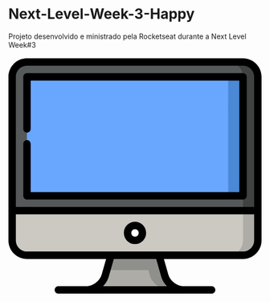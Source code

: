 # Next-Level-Week-3-Happy
Projeto desenvolvido e ministrado pela Rocketseat durante a Next Level Week#3
<svg id="Capa_1" enable-background="new 0 0 512 512" height="512" viewBox="0 0 512 512" width="512" xmlns="http://www.w3.org/2000/svg"><g><path d="m283.07 416-84.14 30-3.19 11.15c-4.53 15.87-21.74 28.85-38.24 28.85h167z" fill="#adaca7"/><path d="m316.26 457.15-11.76-41.15-48.5-30-48.5 30-8.57 30h84.14l3.19 11.15c4.53 15.87 21.74 28.85 38.24 28.85h30c-16.5 0-33.71-12.98-38.24-28.85z" fill="#8f8f8b"/><path d="m444.5 416h30c16.5 0 30-13.5 30-30v-60l-60-60z" fill="#adaca7"/><path d="m7.5 386c0 16.5 13.5 30 30 30h407c16.5 0 30-13.5 30-30v-180l-467 120z" fill="#cbc9c2"/><path d="m474.5 26h-30l30 300h30v-270c0-16.5-13.5-30-30-30z" fill="#404242"/><path d="m474.5 56c0-16.5-13.5-30-30-30h-407c-16.5 0-30 13.5-30 30v270h467v-30l-218.5-120.013z" fill="#565959"/><path d="m474.5 55.995-29.994-.021c0 .005-188.506 120.013-188.506 120.013s188.502 120.011 188.5 120.013c0 0 29.999-.02 29.999-.02.001 0-.002-239.981.001-239.985z" fill="#4b88d5"/><path d="m444.5 55.995-406.912-.022c-.025.012-.046 240.022-.088 240.027 0 0 406.98-.02 406.99-.02.005 0-.032-239.981.01-239.985z" fill="#69a7ff"/><circle cx="256" cy="371" fill="#fff" r="15"/><path d="m474.5 18.5h-437c-20.678 0-37.5 16.822-37.5 37.5v330c0 20.678 16.822 37.5 37.5 37.5h160.057l-9.027 31.594c-3.625 12.688-17.835 23.406-31.03 23.406h-56.5c-4.142 0-7.5 3.357-7.5 7.5s3.358 7.5 7.5 7.5h310c4.142 0 7.5-3.357 7.5-7.5s-3.358-7.5-7.5-7.5h-56.5c-13.195 0-27.405-10.719-31.03-23.406l-9.027-31.594h160.057c20.678 0 37.5-16.822 37.5-37.5v-330c0-20.678-16.822-37.5-37.5-37.5zm-437 15h437c12.407 0 22.5 10.094 22.5 22.5v262.5h-482v-262.5c0-12.406 10.093-22.5 22.5-22.5zm271.547 425.715c2.058 7.205 6.149 13.824 11.512 19.285h-129.118c5.363-5.461 9.454-12.081 11.512-19.285l10.204-35.715h85.685zm165.453-50.715h-437c-12.407 0-22.5-10.094-22.5-22.5v-52.5h482v52.5c0 12.406-10.093 22.5-22.5 22.5z"/><path d="m37.5 303.5h437c4.142 0 7.5-3.357 7.5-7.5v-240c0-4.143-3.358-7.5-7.5-7.5h-437c-4.142 0-7.5 3.357-7.5 7.5v105c0 4.143 3.358 7.5 7.5 7.5s7.5-3.357 7.5-7.5v-97.5h422v225h-422v-97.5c0-4.143-3.358-7.5-7.5-7.5s-7.5 3.357-7.5 7.5v105c0 4.143 3.358 7.5 7.5 7.5z"/><path d="m256 348.5c-12.407 0-22.5 10.094-22.5 22.5s10.093 22.5 22.5 22.5 22.5-10.094 22.5-22.5-10.093-22.5-22.5-22.5zm0 30c-4.136 0-7.5-3.364-7.5-7.5s3.364-7.5 7.5-7.5 7.5 3.364 7.5 7.5-3.364 7.5-7.5 7.5z"/></g></svg>
